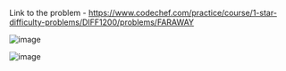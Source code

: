 Link to the problem - https://www.codechef.com/practice/course/1-star-difficulty-problems/DIFF1200/problems/FARAWAY


![image](https://github.com/Haleshot/Competitive-Programming/assets/57552973/7f47249a-d765-47fa-869a-b469fe00dd5a)

![image](https://github.com/Haleshot/Competitive-Programming/assets/57552973/5f4edf6e-0683-4a30-a658-e09ca8daad41)
